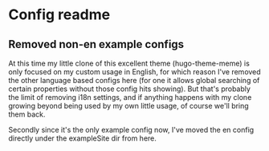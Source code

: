 # Config readme

## Removed non-en example configs

At this time my little clone of this excellent theme (hugo-theme-meme) is only focused on my custom usage in English, for which reason I've removed the other language based configs here (for one it allows global searching of certain properties without those config hits showing). But that's probably the limit of removing i18n settings, and if anything happens with my clone growing beyond being used by my own little usage, of course we'll bring them back.

Secondly since it's the only example config now, I've moved the en config directly under the exampleSite dir from here.
